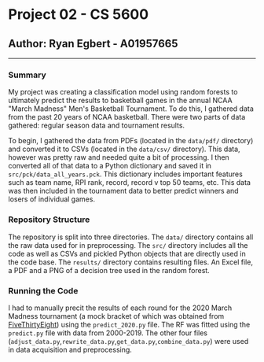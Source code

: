 # Project 02 - CS 5600
## Author: Ryan Egbert - A01957665

***

### Summary
My project was creating a classification model using random forests to ultimately predict the results to 
basketball games in the annual NCAA "March Madness" Men's Basketball Tournament. To do this, I gathered data
from the past 20 years of NCAA basketball. There were two parts of data gathered: regular season data and tournament 
results.  

To begin, I gathered the data from PDFs (located in the ```data/pdf/``` directory) and converted it to CSVs (located
in the ```data/csv/``` directory).  This data, however was pretty raw and needed quite a bit of processing.  I then
converted all of that data to a Python dictionary and saved it in ```src/pck/data_all_years.pck```.  This dictionary
includes important features such as team name, RPI rank, record, record v top 50 teams, etc.  This data was then
included in the tournament data to better predict winners and losers of individual games.

### Repository Structure
The repository is split into three directories.  The ```data/``` directory contains all the raw data used for in 
preprocessing.  The ```src/``` directory includes all the code as well as CSVs and pickled Python objects that are
directly used in the code base.  The ```results/``` directory contains resulting files.  An Excel file, a PDF and a 
PNG of a decision tree used in the random forest.

### Running the Code
I had to manually precit the results of each round for the 2020 March Madness tournament (a mock bracket of which was 
obtained from [FiveThirtyEight](https://projects.fivethirtyeight.com/2020-march-madness-predictions/)) using the 
```predict_2020.py``` file.  The RF was fitted using the ```predict.py``` file with data from 2000-2019.  The other four
files (```adjust_data.py```,```rewrite_data.py```,```get_data.py```,```combine_data.py```) were used in data acquisition 
and preprocessing.